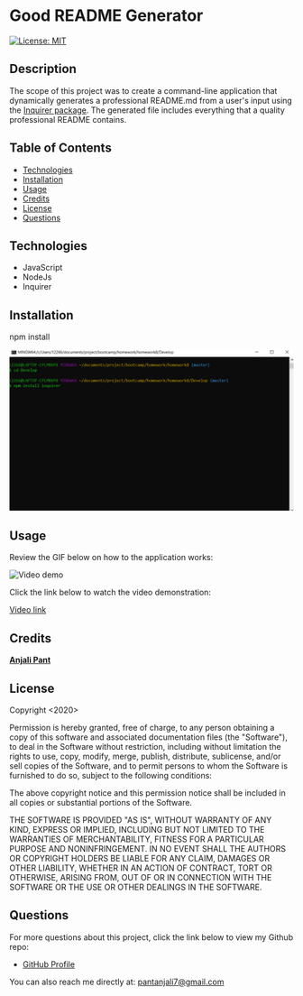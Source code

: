 # Good README Generator

[![License: MIT](https://img.shields.io/badge/License-MIT-yellow.svg)](https://opensource.org/licenses/MIT)

## Description

The scope of this project was to create a command-line application that dynamically generates a professional README.md from a user's input using the [Inquirer package](https://www.npmjs.com/package/inquirer). The generated file includes everything that a quality professional README contains. 

## Table of Contents

* [Technologies](#technologies)
* [Installation](#installation)
* [Usage](#usage)
* [Credits](#credits)
* [License](#license)
* [Questions](#questions)

## Technologies

- JavaScript
- NodeJs
- Inquirer

## Installation

npm install

![npm Install image](/Develop/Assets/snapshot/npmInstall.PNG)

## Usage

Review the GIF below on how to the application works:

![Video demo](/Develop/Assets/Video-presentation/readme.gif)

Click the link below to watch the video demonstration:

[Video link](https://youtu.be/u_cUkchjBZU)

## Credits

**[Anjali Pant](https://github.com/Anjali9293)**

## License 

Copyright <2020> <Anjali Pant>

Permission is hereby granted, free of charge, to any person obtaining a copy of this software and associated documentation files (the "Software"), to deal in the Software without restriction, including without limitation the rights to use, copy, modify, merge, publish, distribute, sublicense, and/or sell copies of the Software, and to permit persons to whom the Software is furnished to do so, subject to the following conditions:

The above copyright notice and this permission notice shall be included in all copies or substantial portions of the Software.

THE SOFTWARE IS PROVIDED "AS IS", WITHOUT WARRANTY OF ANY KIND, EXPRESS OR IMPLIED, INCLUDING BUT NOT LIMITED TO THE WARRANTIES OF MERCHANTABILITY, FITNESS FOR A PARTICULAR PURPOSE AND NONINFRINGEMENT. IN NO EVENT SHALL THE AUTHORS OR COPYRIGHT HOLDERS BE LIABLE FOR ANY CLAIM, DAMAGES OR OTHER LIABILITY, WHETHER IN AN ACTION OF CONTRACT, TORT OR OTHERWISE, ARISING FROM, OUT OF OR IN CONNECTION WITH THE SOFTWARE OR THE USE OR OTHER DEALINGS IN THE SOFTWARE.

## Questions

For more questions about this project, click the link below to view my Github repo:

- [GitHub Profile](https://github.com/Anjali9293)

You can also reach me directly at: pantanjali7@gmail.com

